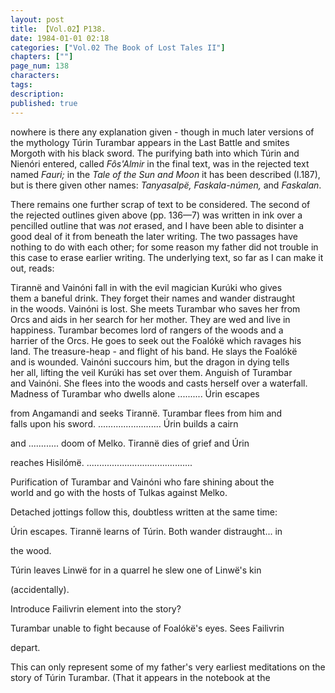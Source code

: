 ```yaml
---
layout: post
title: 【Vol.02】P138.
date: 1984-01-01 02:18
categories: ["Vol.02 The Book of Lost Tales II"]
chapters: [""]
page_num: 138
characters: 
tags: 
description: 
published: true
---
```


<p style="text-indent: 0;">
nowhere is there any explanation given - though in much later versions of the mythology Túrin Turambar appears in the Last Battle and smites Morgoth with his black sword. The purifying bath into which Túrin and Nienóri entered, called <I>Fôs'Almir</I> in the final text, was in the rejected text named <I>Fauri;</I> in the <I>Tale of the Sun and Moon</I> it has been described (I.187), but is there given other names: <I>Tanyasalpë, Faskala-númen,</I> and <I>Faskalan</I>.
</p>

There remains one further scrap of text to be considered. The second of the rejected outlines given above (pp. 136—7) was written in ink over a pencilled outline that was <I>not</I> erased, and I have been able to disinter a good deal of it from beneath the later writing. The two passages have nothing to do with each other; for some reason my father did not trouble in this case to erase earlier writing. The underlying text, so far as I can make it out, reads:

Tirannë and Vainóni fall in with the evil magician Kurúki who gives<BR>them a baneful drink. They forget their names and wander distraught<BR>in the woods. Vainóni is lost. She meets Turambar who saves her from<BR>Orcs and aids in her search for her mother. They are wed and live in<BR>happiness. Turambar becomes lord of rangers of the woods and a<BR>harrier of the Orcs. He goes to seek out the Foalókë which ravages his<BR>land. The treasure-heap - and flight of his band. He slays the Foalókë<BR>and is wounded. Vainóni succours him, but the dragon in dying tells<BR>her all, lifting the veil Kurúki has set over them. Anguish of Turambar<BR>and Vainóni. She flees into the woods and casts herself over a waterfall.<BR>Madness of Turambar who dwells alone .......... Úrin escapes

from Angamandi and seeks Tirannë. Turambar flees from him and<BR>falls upon his sword. ......................... Úrin builds a cairn

and ............ doom of Melko. Tirannë dies of grief and Úrin

reaches Hisilómë. ..........................................

Purification of Turambar and Vainóni who fare shining about the<BR>world and go with the hosts of Tulkas against Melko.

Detached jottings follow this, doubtless written at the same time:

Úrin escapes. Tirannë learns of Túrin. Both wander distraught... in

the wood.

Túrin leaves Linwë for in a quarrel he slew one of Linwë's kin

(accidentally).

Introduce Failivrin element into the story?

Turambar unable to fight because of Foalókë's eyes. Sees Failivrin

depart.

This can only represent some of my father's very earliest meditations on the story of Túrin Turambar. (That it appears in the notebook at the

